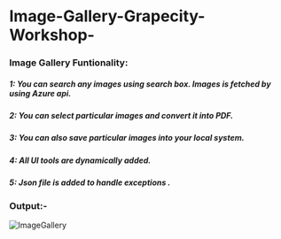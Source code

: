 # Image-Gallery-Grapecity-Workshop-

### Image Gallery Funtionality:

##### 1: You can search any images using search box. Images is fetched by using Azure api.
##### 2: You can select particular images and convert it into PDF.
##### 3: You can also save particular images into your local system.
##### 4: All UI tools are dynamically added.
##### 5: Json file is added to handle exceptions .

### Output:-

![ImageGallery](https://user-images.githubusercontent.com/66250589/124373540-ae351000-dcb0-11eb-821f-d46a4173a675.JPG)


